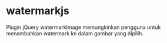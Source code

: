 # watermarkjs
Plugin jQuery watermarkImage memungkinkan pengguna untuk menambahkan watermark ke dalam gambar yang dipilih.
